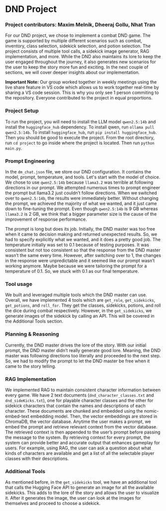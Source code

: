 # DND Project
### Project contributors: Maxim Melnik, Dheeraj Gollu, Nhat Tran
For our DND project, we chose to implement a combat DND game. The game is supported by multiple different scenarios such as combat, inventory, class selection, sidekick selection, and potion selection. The project consists of multiple tool calls, a sidekick image generator, RAG implementation, and more. While the DND also maintains its lore to keep the user engaged throughout the journey, it also generates new scenarios for the user to keep the story more fun and exciting. In the next couple of sections, we will cover deeper insights about our implementation.

**Important Note:** Our group worked together in weekly meetings using the live share feature in VS code which allows us to work together real-time by sharing a VS code session. This is why you only see 1 person commiting to the repository. Everyone contributed to the project in equal proportions.

### Project Setup
To run the project, you will need to install the LLM model `qwen2.5:14b` and install the `huggingface_hub` dependency. To install qwen, run `ollama pull qwen2.5:14b`. To install `huggingface_hub`, run `pip install huggingface_hub`. Then you should be good to execute the project. From the root directory, run `cd project` to go inside where the project is located. Then run `python main.py`.

### Prompt Engineering
In the `dm_chat.json` file, we store our DND configuration. It contains the model, prompt, temperature, and tools. Let's start with the model of choice. We chose to use `qwen2.5:14b` because `llama3.2` was terrible at following directions in our prompt. We attempted numerous times to prompt engineer the prompt but llama3.2 just couldn’t follow directions. When we switched over to `qwen2.5:14b`, the results were immediately better. Without changing the prompt, we achieved the majority of what we wanted, and it just came down to fine-tuning the prompt. Even though `qwen2.5:14b` is 9 GB whereas `llama3.2` is 2 GB, we think that a bigger parameter size is the cause of the improvement of response performance. 

The prompt is long but does its job. Initially, the DND master was too free when it came to decision making and returned unexpected results. So, we had to specify explicitly what we wanted, and it does a pretty good job. The temperature initially was set to 0.1 because of testing purposes. It was consistent but not too consistent so that the response from the DND master wasn’t the same every time. However, after switching over to 1, the changes in the response were unpredictable and it seemed like our prompt wasn’t working anymore. Maybe because we were tailoring the prompt for a temperature of 0.1. So, we stuck with 0.1 as our final temperature. 

### Tool usage 
We built and leveraged multiple tools which the DND master can use. Overall, we have implemented 4 tools which are `get_role`, `get_sidekicks`, `get_potions`, and `roll_for`. They get the classes, sidekicks, potions, and roll the dice during combat respectively. However, in the `get_sidekicks`, we generate images of the sidekick by calling an API. This will be covered in the Additional Tools section. 

### Planning & Reasoning 
Currently, the DND master drives the lore of the story. With our initial prompt, the DND master didn’t really generate good lore. Meaning, the DND master was following directions too literally and proceeded to the next step. So, we had to modify the prompt to let the DND master be free when it came to the story telling. 

### RAG Implementation 
We implemented RAG to maintain consistent character information between every game. We have 2 text documents (`dnd_character_classes.txt` and `dnd_sideKicks.txt`), one for playable character classes and the other for sidekick characters that contain the names and descriptions of each character. These documents are chunked and embedded using the nomic-embed-text embedding model. Then, the vector embeddings are stored in ChromaDB, the vector database. Anytime the user makes a prompt, we embed the prompt and retrieve relevant context from the vector database. The retrieved context is then appended to the user’s prompt before passing the message to the system. By retrieving context for every prompt, the system can provide better and accurate output that enhances gameplay for users. For example, using RAG, the user can ask a question about what kinds of characters are available and get a list of all the selectable player classes with their descriptions.

### Additional Tools 
As mentioned before, in the `get_sidekicks` tool, we have an additional tool that calls the Hugging Face API to generate an image for all the available sidekicks. This adds to the lore of the story and allows the user to visualize it. After it generates the image, the user can look at the images for themselves and proceed to choose a sidekick.